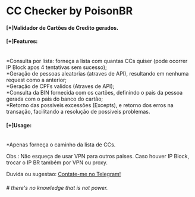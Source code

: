 # CC Checker by PoisonBR

<p><h4>[*]Validador de Cartões de Credito gerados.</h4></p>

<p><h4>[+]Features:</h4></br>
*Consulta por lista: forneça a lista com quantas CCs quiser (pode ocorrer IP Block apos 4 tentativas sem sucesso);</br>
*Geração de pessoas aleatorias (atraves de API), resultando em nenhuma request como a anterior;</br>
*Geração de CPFs validos (Atraves de API);</br>
*Consulta da BIN fornecida com os cartões, definindo o pais da pessoa gerada com o pais do banco do cartão;</br>
*Retorno das possiveis excessões (Excepts), e retorno dos erros na transação, facilitando a resolução de possiveis problemas.</p>

<p><h4>[+]Usage:</h4></br>
*Apenas forneça o caminho da lista de CCs.</p>

<p>Obs.: Não esqueça de usar VPN para outros paises. Caso houver IP Block, trocar o IP BR também por VPN ou proxy.</p>

<p>Duvida ou sugestao: <a href="https://t.me/p0isonBR">Contate-me no Telegram!</a></p>

<p><h6># there's no knowledge that is not power.</h6></p>
